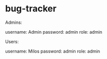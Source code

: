 # bug-tracker

Admins:

username: Admin
password: admin
role: admin

Users:

username: Milos
password: admin
role: admin